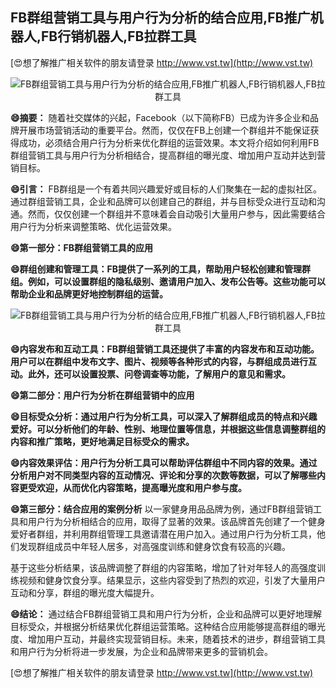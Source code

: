 ## **FB群组营销工具与用户行为分析的结合应用,FB推广机器人,FB行销机器人,FB拉群工具**

[😍想了解推广相关软件的朋友请登录 http://www.vst.tw](http://www.vst.tw)

 <center><img src="https://vst.tw/MP4/tuiguang/png/1.png" alt="FB群组营销工具与用户行为分析的结合应用,FB推广机器人,FB行销机器人,FB拉群工具"></center>

**😄摘要：**
随着社交媒体的兴起，Facebook（以下简称FB）已成为许多企业和品牌开展市场营销活动的重要平台。然而，仅仅在FB上创建一个群组并不能保证获得成功，必须结合用户行为分析来优化群组的运营效果。本文将介绍如何利用FB群组营销工具与用户行为分析相结合，提高群组的曝光度、增加用户互动并达到营销目标。

**😄引言：**
FB群组是一个有着共同兴趣爱好或目标的人们聚集在一起的虚拟社区。通过群组营销工具，企业和品牌可以创建自己的群组，并与目标受众进行互动和沟通。然而，仅仅创建一个群组并不意味着会自动吸引大量用户参与，因此需要结合用户行为分析来调整策略、优化运营效果。

**😄第一部分：FB群组营销工具的应用**

**😄群组创建和管理工具：FB提供了一系列的工具，帮助用户轻松创建和管理群组。例如，可以设置群组的隐私级别、邀请用户加入、发布公告等。这些功能可以帮助企业和品牌更好地控制群组的运营。**

 <center><img src="https://vst.tw/MP4/tuiguang/png/5.png" alt="FB群组营销工具与用户行为分析的结合应用,FB推广机器人,FB行销机器人,FB拉群工具"></center>

**😄内容发布和互动工具：FB群组营销工具还提供了丰富的内容发布和互动功能。用户可以在群组中发布文字、图片、视频等各种形式的内容，与群组成员进行互动。此外，还可以设置投票、问卷调查等功能，了解用户的意见和需求。**

**😄第二部分：用户行为分析在群组营销中的应用**

**😄目标受众分析：通过用户行为分析工具，可以深入了解群组成员的特点和兴趣爱好。可以分析他们的年龄、性别、地理位置等信息，并根据这些信息调整群组的内容和推广策略，更好地满足目标受众的需求。**

**😄内容效果评估：用户行为分析工具可以帮助评估群组中不同内容的效果。通过分析用户对不同类型内容的互动情况、评论和分享的次数等数据，可以了解哪些内容更受欢迎，从而优化内容策略，提高曝光度和用户参与度。**

**😄第三部分：结合应用的案例分析**
以一家健身用品品牌为例，通过FB群组营销工具和用户行为分析相结合的应用，取得了显著的效果。该品牌首先创建了一个健身爱好者群组，并利用群组管理工具邀请潜在用户加入。通过用户行为分析工具，他们发现群组成员中年轻人居多，对高强度训练和健身饮食有较高的兴趣。

基于这些分析结果，该品牌调整了群组的内容策略，增加了针对年轻人的高强度训练视频和健身饮食分享。结果显示，这些内容受到了热烈的欢迎，引发了大量用户互动和分享，群组的曝光度大幅提升。

**😄结论：**
通过结合FB群组营销工具和用户行为分析，企业和品牌可以更好地理解目标受众，并根据分析结果优化群组运营策略。这种结合应用能够提高群组的曝光度、增加用户互动，并最终实现营销目标。未来，随着技术的进步，群组营销工具和用户行为分析将进一步发展，为企业和品牌带来更多的营销机会。

[😍想了解推广相关软件的朋友请登录 http://www.vst.tw](http://www.vst.tw)



